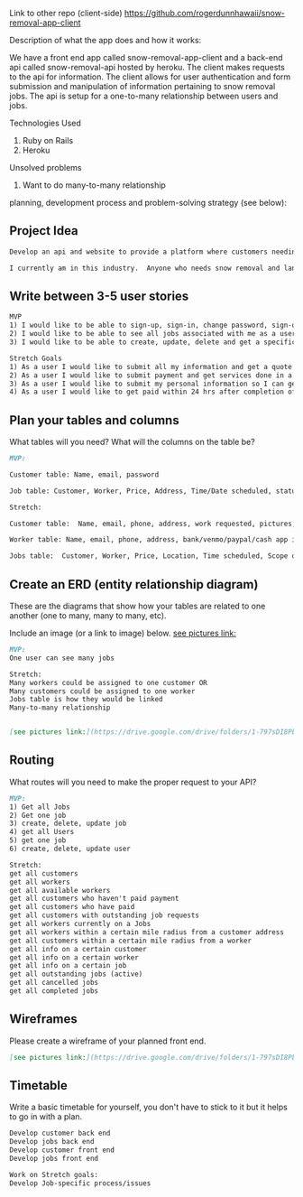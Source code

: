 Link to other repo (client-side)
https://github.com/rogerdunnhawaii/snow-removal-app-client

Description of what the app does and how it works:

We have a front end app called snow-removal-app-client and a back-end api called snow-removal-api hosted by heroku.  The client makes requests to the api for information.  The client allows for user authentication and form submission and manipulation of information pertaining to snow removal jobs.  The api is setup for a one-to-many relationship between users and jobs.

Technologies Used
1) Ruby on Rails
2) Heroku

Unsolved problems
1) Want to do many-to-many relationship

planning, development process and problem-solving strategy (see below):

## Project Idea

```md
Develop an api and website to provide a platform where customers needing snow removal and landscaping services can be matched with workers nearby who can provide these services in a cost-effective, efficienct, and high customer service manner.

I currently am in this industry.  Anyone who needs snow removal and landscaping services would use it or anyone looking to make a decent hourly wage.
```

## Write between 3-5 user stories

```md
MVP
1) I would like to be able to sign-up, sign-in, change password, sign-out.
2) I would like to be able to see all jobs associated with me as a user
3) I would like to be able to create, update, delete and get a specific job

Stretch Goals
1) As a user I would like to submit all my information and get a quote for my snow removal and landscaping wants and needs.
2) As a user I would like to submit payment and get services done in a timely manner and tasks completed in a high-quality manner with good communication
3) As a user I would like to submit my personal information so I can get paid to do snow removal and landscaping services for customers.  I would like a platform that tells me where to go when and what to do with what equipment.
4) As a user I would like to get paid within 24 hrs after completion of work and customer satisfaction of that work
```

## Plan your tables and columns

What tables will you need? What will the columns on the table be?

```md
MVP:

Customer table: Name, email, password

Job table: Customer, Worker, Price, Address, Time/Date scheduled, status(in progress, cancelled, open)

Stretch:

Customer table:  Name, email, phone, address, work requested, pictures, ideal time for service to be completed, payment information, ratings by worker

Worker table: Name, email, phone, address, bank/venmo/paypal/cash app information, availability, skillset, equipment on-hand, ratings by customer, on-time rating, reliability rating.

Jobs table:  Customer, Worker, Price, Location, Time scheduled, Scope of Work, How it will be completed, completed, in-progress, cancelled, open/active.
```

## Create an ERD (entity relationship diagram)

These are the diagrams that show how your tables are related to one another
(one to many, many to many, etc).

Include an image (or a link to image) below.
[see pictures link:](https://drive.google.com/drive/folders/1-797sDI8PbhZNjS5wJBIyHJMs7xfF8PH)

```md
MVP:
One user can see many jobs

Stretch:
Many workers could be assigned to one customer OR
Many customers could be assigned to one worker
Jobs table is how they would be linked
Many-to-many relationship


[see pictures link:](https://drive.google.com/drive/folders/1-797sDI8PbhZNjS5wJBIyHJMs7xfF8PH)
```

## Routing

What routes will you need to make the proper request to your API?

```md
MVP:
1) Get all Jobs
2) Get one job
3) create, delete, update job
4) get all Users
5) get one job
6) create, delete, update user

Stretch:
get all customers
get all workers
get all available workers
get all customers who haven't paid payment
get all customers who have paid
get all customers with outstanding job requests
get all workers currently on a Jobs
get all workers within a certain mile radius from a customer address
get all customers within a certain mile radius from a worker
get all info on a certain customer
get all info on a certain worker
get all info on a certain job
get all outstanding jobs (active)
get all cancelled jobs
get all completed jobs
```

## Wireframes

Please create a wireframe of your planned front end.

```md
[see pictures link:](https://drive.google.com/drive/folders/1-797sDI8PbhZNjS5wJBIyHJMs7xfF8PH)

```

## Timetable

Write a basic timetable for yourself, you don't have to stick to it but it
helps to go in with a plan.

```md
Develop customer back end
Develop jobs back end
Develop customer front end
Develop jobs front end

Work on Stretch goals:
Develop Job-specific process/issues
```
